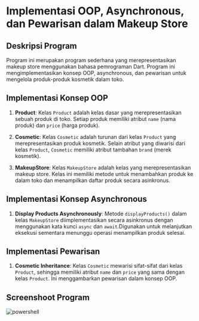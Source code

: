 # Implementasi OOP, Asynchronous, dan Pewarisan dalam Makeup Store

## Deskripsi Program
Program ini merupakan program sederhana yang merepresentasikan makeup store menggunakan bahasa pemrograman Dart. Program ini mengimplementasikan konsep OOP, asynchronous, dan pewarisan untuk mengelola produk-produk kosmetik dalam toko.

## Implementasi Konsep OOP
1. **Product**: Kelas `Product` adalah kelas dasar yang merepresentasikan sebuah produk di toko. Setiap produk memiliki atribut `name` (nama produk) dan `price` (harga produk).

2. **Cosmetic**: Kelas `Cosmetic` adalah turunan dari kelas `Product` yang merepresentasikan produk kosmetik. Selain atribut yang diwarisi dari kelas `Product`, `Cosmetic` memiliki atribut tambahan `brand` (merek kosmetik).

3. **MakeupStore**: Kelas `MakeupStore` adalah kelas yang merepresentasikan makeup store. Kelas ini memiliki metode untuk menambahkan produk ke dalam toko dan menampilkan daftar produk secara asinkronus.

## Implementasi Konsep Asynchronous
1. **Display Products Asynchronously**: Metode `displayProducts()` dalam kelas `MakeupStore` diimplementasikan secara asinkronus dengan menggunakan kata kunci `async` dan `await`.Digunakan untuk melanjutkan eksekusi sementara menunggu operasi menampilkan produk selesai.

## Implementasi Pewarisan
1. **Cosmetic Inheritance**: Kelas `Cosmetic` mewarisi sifat-sifat dari kelas `Product`, sehingga memiliki atribut `name` dan `price` yang sama dengan kelas `Product`. Ini menggambarkan pewarisan dalam konsep OOP.

## Screenshoot Program

![powershell]()

